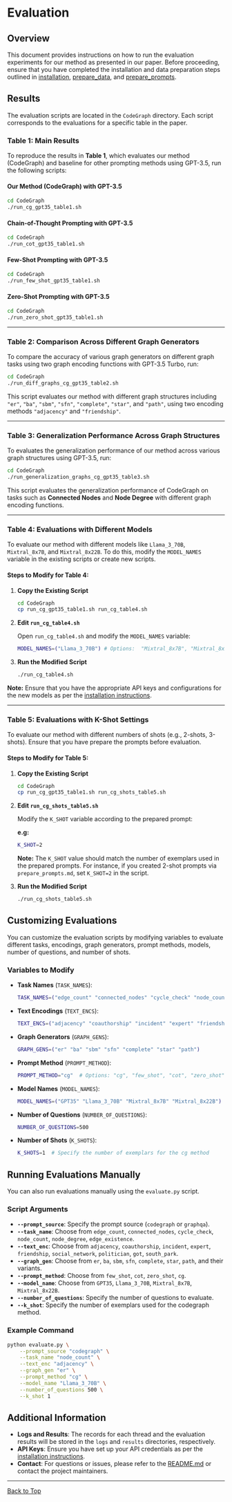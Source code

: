 # Evaluation

## Overview

This document provides instructions on how to run the evaluation experiments for our method as presented in our paper. Before proceeding, ensure that you have completed the installation and data preparation steps outlined in [installation](installation.md), [prepare_data](prepare_data.md), and [prepare_prompts](prepare_prompts.md).



## Results

The evaluation scripts are located in the `CodeGraph` directory. Each script corresponds to the evaluations for a specific table in the paper.

### Table 1: Main Results

To reproduce the results in **Table 1**, which evaluates our method (CodeGraph) and baseline for other prompting methods using GPT-3.5, run the following scripts:

#### Our Method (CodeGraph) with GPT-3.5

```bash
cd CodeGraph
./run_cg_gpt35_table1.sh
```

#### Chain-of-Thought Prompting with GPT-3.5

```bash
cd CodeGraph
./run_cot_gpt35_table1.sh
```

#### Few-Shot Prompting with GPT-3.5

```bash
cd CodeGraph
./run_few_shot_gpt35_table1.sh
```

#### Zero-Shot Prompting with GPT-3.5

```bash
cd CodeGraph
./run_zero_shot_gpt35_table1.sh
```

---

### Table 2: Comparison Across Different Graph Generators

To compare the accuracy of various graph generators on different graph tasks using two graph encoding functions with GPT-3.5 Turbo, run:

```bash
cd CodeGraph
./run_diff_graphs_cg_gpt35_table2.sh
```

This script evaluates our method with different graph structures including `"er"`, `"ba"`, `"sbm"`, `"sfn"`, `"complete"`, `"star"`, and `"path"`, using two encoding methods `"adjacency"` and `"friendship"`.

---

### Table 3: Generalization Performance Across Graph Structures

To evaluates the generalization performance of our method across various graph structures using GPT-3.5, run:

```bash
cd CodeGraph
./run_generalization_graphs_cg_gpt35_table3.sh
```

This script evaluates the generalization performance of CodeGraph on tasks such as **Connected Nodes** and **Node Degree** with different graph encoding functions.

---

### Table 4: Evaluations with Different Models

To evaluate our method with different models like `Llama_3_70B`, `Mixtral_8x7B`, and `Mixtral_8x22B`. To do this, modify the `MODEL_NAMES` variable in the existing scripts or create new scripts.

#### Steps to Modify for Table 4:

1. **Copy the Existing Script**

   ```bash
   cd CodeGraph
   cp run_cg_gpt35_table1.sh run_cg_table4.sh
   ```

2. **Edit `run_cg_table4.sh`**

   Open `run_cg_table4.sh` and modify the `MODEL_NAMES` variable:

   ```bash
   MODEL_NAMES=("Llama_3_70B") # Options:  "Mixtral_8x7B", "Mixtral_8x22B"
   ```

3. **Run the Modified Script**

   ```bash
   ./run_cg_table4.sh
   ```

**Note:** Ensure that you have the appropriate API keys and configurations for the new models as per the [installation instructions](installation.md).

---

### Table 5: Evaluations with K-Shot Settings

To evaluate our method with different numbers of shots (e.g., 2-shots, 3-shots). Ensure that you have prepare the prompts before evaluation.

#### Steps to Modify for Table 5:

1. **Copy the Existing Script**

   ```bash
   cd CodeGraph
   cp run_cg_gpt35_table1.sh run_cg_shots_table5.sh
   ```

2. **Edit `run_cg_shots_table5.sh`**

   Modify the `K_SHOT` variable according to the prepared prompt:

   **e.g:**

   ```bash
   K_SHOT=2 
   ```
   **Note:** The `K_SHOT` value should match the number of exemplars used in the prepared prompts. For instance, if you created 2-shot prompts via `prepare_prompts.md`, set `K_SHOT=2` in the script.

3. **Run the Modified Script**

   ```bash
   ./run_cg_shots_table5.sh
   ```


## Customizing Evaluations

You can customize the evaluation scripts by modifying variables to evaluate different tasks, encodings, graph generators, prompt methods, models, number of questions, and number of shots.

### Variables to Modify

- **Task Names** (`TASK_NAMES`):

  ```bash
  TASK_NAMES=("edge_count" "connected_nodes" "cycle_check" "node_count" "node_degree" "edge_existence")
  ```

- **Text Encodings** (`TEXT_ENCS`):

  ```bash
  TEXT_ENCS=("adjacency" "coauthorship" "incident" "expert" "friendship" "social_network")
  ```

- **Graph Generators** (`GRAPH_GENS`):

  ```bash
  GRAPH_GENS=("er" "ba" "sbm" "sfn" "complete" "star" "path")
  ```

- **Prompt Method** (`PROMPT_METHOD`):

  ```bash
  PROMPT_METHOD="cg"  # Options: "cg", "few_shot", "cot", "zero_shot"
  ```

- **Model Names** (`MODEL_NAMES`):

  ```bash
  MODEL_NAMES=("GPT35" "Llama_3_70B" "Mixtral_8x7B" "Mixtral_8x22B")
  ```

- **Number of Questions** (`NUMBER_OF_QUESTIONS`):

  ```bash
  NUMBER_OF_QUESTIONS=500
  ```
- **Number of Shots** (`K_SHOTS`):

  ```bash
  K_SHOTS=1  # Specify the number of exemplars for the cg method
  ```


## Running Evaluations Manually

You can also run evaluations manually using the `evaluate.py` script.

### Script Arguments

- **`--prompt_source`**: Specify the prompt source (`codegraph` or `graphqa`).
- **`--task_name`**: Choose from `edge_count`, `connected_nodes`, `cycle_check`, `node_count`, `node_degree`, `edge_existence`.
- **`--text_enc`**: Choose from `adjacency`, `coauthorship`, `incident`, `expert`, `friendship`, `social_network`, `politician`, `got`, `south_park`.
- **`--graph_gen`**: Choose from `er`, `ba`, `sbm`, `sfn`, `complete`, `star`, `path`, and their variants.
- **`--prompt_method`**: Choose from `few_shot`, `cot`, `zero_shot`, `cg`.
- **`--model_name`**: Choose from `GPT35`, `Llama_3_70B`, `Mixtral_8x7B`, `Mixtral_8x22B`.
- **`--number_of_questions`**: Specify the number of questions to evaluate.
- **`--k_shot`**: Specify the number of exemplars used for the codegraph method.

### Example Command

```bash
python evaluate.py \
    --prompt_source "codegraph" \
    --task_name "node_count" \
    --text_enc "adjacency" \
    --graph_gen "er" \
    --prompt_method "cg" \
    --model_name "Llama_3_70B" \
    --number_of_questions 500 \
    --k_shot 1
```



## Additional Information

- **Logs and Results**: The records for each thread and the evaluation results will be stored in the `logs` and `results` directories, respectively.
- **API Keys**: Ensure you have set up your API credentials as per the [installation instructions](installation.md).
- **Contact**: For questions or issues, please refer to the [README.md](../README.md) or contact the project maintainers.

---

[Back to Top](#evaluation)
```